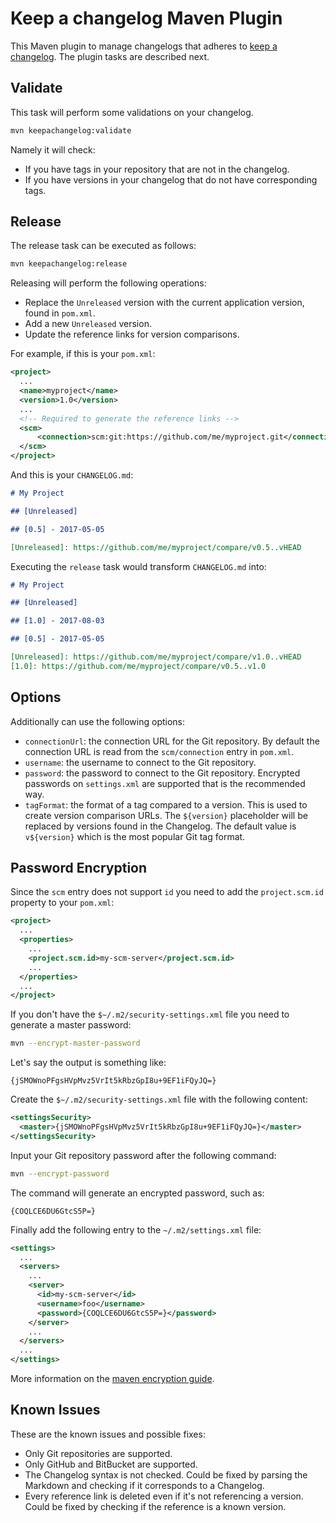 # Keep a changelog Maven Plugin

This Maven plugin to manage changelogs that adheres to [keep a
changelog](http://keepachangelog.com/en/1.0.0/). The plugin tasks are described
next.

## Validate

This task will perform some validations on your changelog.

```bash
mvn keepachangelog:validate
```

Namely it will check:

 * If you have tags in your repository that are not in the changelog.
 * If you have versions in your changelog that do not have corresponding tags.

## Release

The release task can be executed as follows:

```bash
mvn keepachangelog:release
```

Releasing will perform the following operations:

 * Replace the `Unreleased` version with the current application version, found
   in `pom.xml`.
 * Add a new `Unreleased` version.
 * Update the reference links for version comparisons.

For example, if this is your `pom.xml`:

```xml
<project>
  ...
  <name>myproject</name>
  <version>1.0</version>
  ...
  <!-- Required to generate the reference links -->
  <scm>
      <connection>scm:git:https://github.com/me/myproject.git</connection>
  </scm>
</project>
```

And this is your `CHANGELOG.md`:

```markdown
# My Project

## [Unreleased]

## [0.5] - 2017-05-05

[Unreleased]: https://github.com/me/myproject/compare/v0.5..vHEAD
```

Executing the `release` task would transform `CHANGELOG.md` into:

```markdown
# My Project

## [Unreleased]

## [1.0] - 2017-08-03

## [0.5] - 2017-05-05

[Unreleased]: https://github.com/me/myproject/compare/v1.0..vHEAD
[1.0]: https://github.com/me/myproject/compare/v0.5..v1.0
```

## Options

Additionally can use the following options:

 * `connectionUrl`: the connection URL for the Git repository. By default the
   connection URL is read from the `scm/connection` entry in `pom.xml`.
 * `username`: the username to connect to the Git repository.
 * `password`: the password to connect to the Git repository. Encrypted passwords
   on `settings.xml` are supported that is the recommended way.
 * `tagFormat`: the format of a tag compared to a version. This is used to
   create version comparison URLs. The `${version}` placeholder will be
   replaced by versions found in the Changelog. The default value is
   `v${version}` which is the most popular Git tag format.

## Password Encryption

Since the `scm` entry does not support `id` you need to add the
`project.scm.id` property to your `pom.xml`:

```xml
<project>
  ...
  <properties>
    ...
    <project.scm.id>my-scm-server</project.scm.id>
    ...
  </properties>
  ...
</project>
```

If you don't have the `$~/.m2/security-settings.xml` file you need to generate
a master password: 

```bash
mvn --encrypt-master-password
```

Let's say the output is something like:

```
{jSMOWnoPFgsHVpMvz5VrIt5kRbzGpI8u+9EF1iFQyJQ=}
```

Create the `$~/.m2/security-settings.xml` file with the following content:

```xml
<settingsSecurity>
  <master>{jSMOWnoPFgsHVpMvz5VrIt5kRbzGpI8u+9EF1iFQyJQ=}</master>
</settingsSecurity>
```

Input your Git repository password after the following command:

```bash
mvn --encrypt-password
```

The command will generate an encrypted password, such as:

```
{COQLCE6DU6GtcS5P=}
```

Finally add the following entry to the `~/.m2/settings.xml` file:

```xml
<settings>
  ...
  <servers>
    ...
    <server>
      <id>my-scm-server</id>
      <username>foo</username>
      <password>{COQLCE6DU6GtcS5P=}</password>
    </server>
    ...
  </servers>
  ...
</settings>
```

More information on the [maven encryption
guide](https://maven.apache.org/guides/mini/guide-encryption.html).

## Known Issues

These are the known issues and possible fixes:

 * Only Git repositories are supported.
 * Only GitHub and BitBucket are supported.
 * The Changelog syntax is not checked. Could be fixed by parsing the Markdown
   and checking if it corresponds to a Changelog.
 * Every reference link is deleted even if it's not referencing a version.
   Could be fixed by checking if the reference is a known version.
